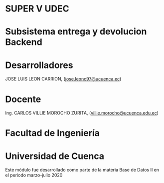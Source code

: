 # SUPER V UDEC

# Subsistema entrega y devolucion Backend

# Desarrolladores
JOSE LUIS LEON CARRION, (jose.leonc97@ucuenca.ec) 

# Docente

Ing. CARLOS VILLIE MOROCHO ZURITA, (villie.morocho@ucuenca.edu.ec)

# Facultad de Ingeniería
# Universidad de Cuenca
Este módulo fue desarrollado como parte de la materia Base de Datos II en el periodo marzo-julio 2020
